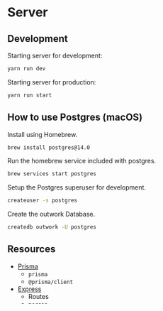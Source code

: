 # Server

## Development

Starting server for development:

```sh
yarn run dev
```

Starting server for production:

```sh
yarn run start
```

## How to use Postgres (macOS)

Install using Homebrew.

```sh
brew install postgres@14.0
```

Run the homebrew service included with postgres.

```sh
brew services start postgres
```

Setup the Postgres superuser for development.

```sh
createuser -s postgres
```

Create the outwork Database.

```sh
createdb outwork -U postgres
```

## Resources

- [Prisma](https://www.prisma.io/)
  - `prisma`
  - `@prisma/client`
- [Express](https://expressjs.com/)
  - Routes
  - [`morgan`](https://expressjs.com/en/resources/middleware/morgan.html)
  - [`express-async-errors`](https://github.com/davidbanham/express-async-errors)
- [`dotenv`](https://github.com/motdotla/dotenv)
- [`nodemon`](https://nodemon.io/)

## Database Migrations

To migrate:

```sh
yarn run db-migrate
```

To reset migrations:

```sh
yarn run db-reset
```

To seed database:

```sh
yarn run db-seed
```

The seed inserts a user and an event associated with that user into the database.

The user's credentials are:

```
email: "email@email.com"
username: "username"
password: "password"
```

## Database Testing

To test:

'''ssh
Check db.mjs and comment out the way it imports, and switch for running host
'''
